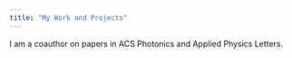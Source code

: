 ```yaml
---
title: "My Work and Projects"
---
```


I am a coauthor on papers in ACS Photonics and Applied Physics Letters.